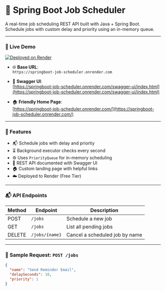 # 🧠 Spring Boot Job Scheduler

A real-time job scheduling REST API built with Java + Spring Boot.  
Schedule jobs with custom delay and priority using an in-memory queue.

---

### 🚀 Live Demo

[![Deployed on Render](https://img.shields.io/badge/render-live-success?logo=render&style=flat-square)](https://springboot-job-scheduler.onrender.com)

- 🌐 **Base URL**:  
  `https://springboot-job-scheduler.onrender.com`

- 📘 **Swagger UI**:  
  [https://springboot-job-scheduler.onrender.com/swagger-ui/index.html](https://springboot-job-scheduler.onrender.com/swagger-ui/index.html)

- 🏠 **Friendly Home Page**:  
  [https://springboot-job-scheduler.onrender.com/](https://springboot-job-scheduler.onrender.com/)

---

### 🔧 Features

- 📬 Schedule jobs with delay and priority
- ⏳ Background executor checks every second
- ⚙️ Uses `PriorityQueue` for in-memory scheduling
- 📘 REST API documented with Swagger UI
- 🏠 Custom landing page with helpful links
- ☁️ Deployed to Render (Free Tier)

---

### 📬 API Endpoints

| Method | Endpoint         | Description                      |
|--------|------------------|----------------------------------|
| POST   | `/jobs`          | Schedule a new job               |
| GET    | `/jobs`          | List all pending jobs            |
| DELETE | `/jobs/{name}`   | Cancel a scheduled job by name   |

---

### 🧪 Sample Request: `POST /jobs`

```json
{
  "name": "Send Reminder Email",
  "delaySeconds": 10,
  "priority": 1
}
